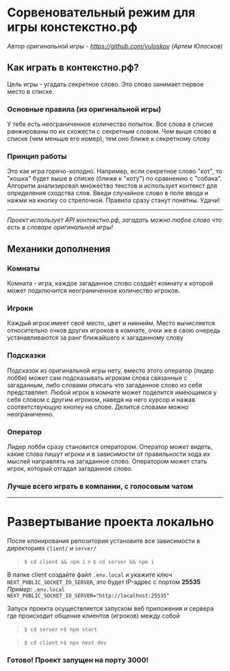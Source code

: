 # Сорвеновательный режим для игры констекстно.рф

_Автор оригинальной игры - https://github.com/yuloskov (Артем Юлосков)_

## Как играть в контекстно.рф?

Цель игры - угадать секретное слово. Это слово занимает первое место в списке.

### Основные правила (из оригинальной игры)

У тебя есть неограниченное количество попыток.
Все слова в списке ранжированы по их схожести с секретным словом.
Чем выше слово в списке (чем меньше его номер), тем оно ближе к секретному слову

### Принцип работы

Это как игра горячо-холодно. Например, если секретное слово "кот", то "кошка" будет выше в списке (ближе к "коту") по сравнению с "собака".
Алгоритм анализировал множество текстов и использует контекст для определения сходства слов.
Введи случайное слово в поле ввода и нажми на кнопку со стрелочкой. Правила сразу станут понятны. Удачи!

---

_Проект использует API контекстно.рф, загадать можно любое слово что есть в словаре оригинальной игры!_

## Механики дополнения

### Комнаты

Комната - игра, каждое загаданное слово создаёт комнату к которой может подключится неограниченное количество игроков.

### Игроки

Каждый игрок имеет своё место, цвет и никнейм. Место вычисляется относительно очков других игроков в комнате, очки же в свою очередь устанавливаются за ранг ближайшего к загаданному слову

### Подсказки

Подсказок из оригинальной игры нету, вместо этого оператор (лидер лобби) может сам подсказывать игрокам слова связанные с загаданным, либо словами описать что загаданное слово из себя представляет.
Любой игрок в комнате может поделится имеющимся у себя словом с другим игроком, наведя на него курсор и нажав соответствующую кнопку на слове. Делится словами можно неограниченно.

### Оператор

Лидер лобби сразу становится оператором. Оператор может видеть, какие слова пишут игроки и в зависимости от правильности хода их мыслей направлять на загаданное слово. Оператором может стать игрок, который отгадал загаданное слово.

### Лучше всего играть в компании, с голосовым чатом

---

# Развертывание проекта локально

После клонирования репозитория установите все зависимости в директориях `client/` и `server/`

> `$ cd client && npm i` > `$ cd server && npm i`

В папке client создайте файл `.env.local` и укажите ключ `NEXT_PUBLIC_SOCKET_IO_SERVER`, это будет IP-адрес с портом **25535**
_Пример:_
`.env.local`
`NEXT_PUBLIC_SOCKET_IO_SERVER="http://localhost:25535"`

Запуск проекта осуществляется запуском веб приложения и сервера где происходит общение клиентов (игроков) между собой

> `$ cd server` >`$ npm start`

> `$ cd client` >`$ npx next dev`

### Готово! Проект запущен на порту 3000!
